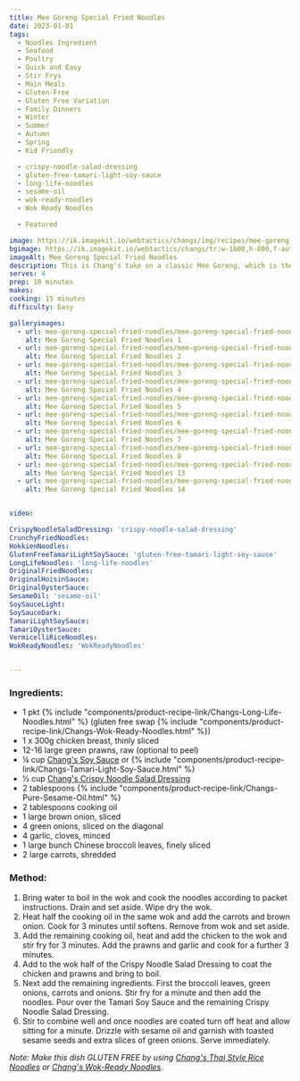```yaml
---
title: Mee Goreng Special Fried Noodles
date: 2023-01-01
tags:
  - Noodles Ingredient
  - Seafood
  - Poultry
  - Quick and Easy
  - Stir Frys
  - Main Meals
  - Gluten-Free
  - Gluten Free Variation
  - Family Dinners
  - Winter
  - Summer
  - Autumn
  - Spring
  - Kid Friendly

  - crispy-noodle-salad-dressing
  - gluten-free-tamari-light-soy-sauce
  - long-life-noodles
  - sesame-oil
  - wok-ready-noodles
  - Wok Ready Noodles

  - Featured

image: https://ik.imagekit.io/webtactics/changs/img/recipes/mee-goreng-special-fried-noodles/mee-goreng-special-fried-noodles-1.jpg
bgimage: https://ik.imagekit.io/webtactics/changs/tr:w-1600,h-800,f-auto/img/recipes/mee-goreng-special-fried-noodles/mee-goreng-special-fried-noodles-landscape-1.jpg
imageAlt: Mee Goreng Special Fried Noodles
description: This is Chang’s take on a classic Mee Goreng, which is the best-known dish in Singapore. Our version is a one wok meal that takes only 15 minutes to cook and has light but tasty flavours which makes it the perfect family friendly meal.
serves: 4
prep: 10 minutes 
makes: 
cooking: 15 minutes
difficulty: Easy

galleryimages:
  - url: mee-goreng-special-fried-noodles/mee-goreng-special-fried-noodles-1.jpg
    alt: Mee Goreng Special Fried Noodles 1
  - url: mee-goreng-special-fried-noodles/mee-goreng-special-fried-noodles-2.jpg
    alt: Mee Goreng Special Fried Noodles 2
  - url: mee-goreng-special-fried-noodles/mee-goreng-special-fried-noodles-3.jpg
    alt: Mee Goreng Special Fried Noodles 3
  - url: mee-goreng-special-fried-noodles/mee-goreng-special-fried-noodles-4.jpg
    alt: Mee Goreng Special Fried Noodles 4
  - url: mee-goreng-special-fried-noodles/mee-goreng-special-fried-noodles-5.jpg
    alt: Mee Goreng Special Fried Noodles 5
  - url: mee-goreng-special-fried-noodles/mee-goreng-special-fried-noodles-6.jpg
    alt: Mee Goreng Special Fried Noodles 6
  - url: mee-goreng-special-fried-noodles/mee-goreng-special-fried-noodles-7.jpg
    alt: Mee Goreng Special Fried Noodles 7
  - url: mee-goreng-special-fried-noodles/mee-goreng-special-fried-noodles-8.jpg
    alt: Mee Goreng Special Fried Noodles 8
  - url: mee-goreng-special-fried-noodles/mee-goreng-special-fried-noodles-landscape-1.jpg
    alt: Mee Goreng Special Fried Noodles 13
  - url: mee-goreng-special-fried-noodles/mee-goreng-special-fried-noodles-landscape-2.jpg
    alt: Mee Goreng Special Fried Noodles 14


video:

CrispyNoodleSaladDressing: 'crispy-noodle-salad-dressing'
CrunchyFriedNoodles:
HokkienNoodles:
GlutenFreeTamariLightSoySauce: 'gluten-free-tamari-light-soy-sauce'
LongLifeNoodles: 'long-life-noodles'
OriginalFriedNoodles:
OriginalHoisinSauce:
OriginalOysterSauce:
SesameOil: 'sesame-oil'
SoySauceLight:
SoySauceDark:
TamariLightSoySauce:
TamariOysterSauce:
VermicelliRiceNoodles: 
WokReadyNoodles: 'WokReadyNoodles'


---
```




<div class="recipesingredient">

<h3>Ingredients:</h3>
<ul>
<li>1 pkt {% include "components/product-recipe-link/Changs-Long-Life-Noodles.html" %} (gluten free swap {% include "components/product-recipe-link/Changs-Wok-Ready-Noodles.html" %})</li>
<li>1 x 300g chicken breast, thinly sliced</li>
<li>12-16 large green prawns, raw (optional to peel)</li>
<li>&frac14; cup <a title="Chang's Soy Sauce" href="products/Changs-Soy-Sauce-Dark/" target="_blank" rel="noopener">Chang's Soy Sauce</a> or {% include "components/product-recipe-link/Changs-Tamari-Light-Soy-Sauce.html" %}</li>
<li>&frac12; cup <a title="Chang's Crispy Noodle Salad Dressing" href="products/Crispy-Noodle-Salad-Dressing/" target="_blank" rel="noopener">Chang's Crispy Noodle Salad Dressing</a></li>
<li>2 tablespoons {% include "components/product-recipe-link/Changs-Pure-Sesame-Oil.html" %}</li>
<li>2 tablespoons cooking oil</li>
<li>1 large brown onion, sliced</li>
<li>4 green onions, sliced on the diagonal</li>
<li>4 garlic, cloves, minced</li>
<li>1 large bunch Chinese broccoli leaves, finely sliced</li>
<li>2 large carrots, shredded</li>
</ul>

</div>



<div class="recipesmethod">

<h3>Method:</h3>
<ol>
<li>Bring water to boil in the wok and cook the noodles according to packet instructions. Drain and set aside. Wipe dry the wok.</li>
<li>Heat half the cooking oil in the same wok and add the carrots and brown onion. Cook for 3 minutes until softens. Remove from wok and set aside.</li>
<li>Add the remaining cooking oil, heat and add the chicken to the wok and stir fry for 3 minutes. Add the prawns and garlic and cook for a further 3 minutes.</li>
<li>Add to the wok half of the Crispy Noodle Salad Dressing to coat the chicken and prawns and bring to boil.</li>
<li>Next add the remaining ingredients. First the broccoli leaves, green onions, carrots and onions. Stir fry for a minute and then add the noodles. Pour over the Tamari Soy Sauce and the remaining Crispy Noodle Salad Dressing.</li>
<li>Stir to combine well and once noodles are coated turn off heat and allow sitting for a minute. Drizzle with sesame oil and garnish with toasted sesame seeds and extra slices of green onions. Serve immediately.</li>
</ol>
<p><em>Note: Make this dish GLUTEN FREE by using <a title="Chang's Thai Style Rice Noodles" href="products/Changs-Thai-Style-Rice-Noodles/" target="_blank" rel="noopener">Chang's Thai Style Rice Noodles</a> or <a title="Chang's Wok-Ready Noodles" href="/products/Wok-Ready-Noodles/" target="_blank" rel="noopener">Chang's Wok-Ready Noodles</a>.</em></p>

</div>




